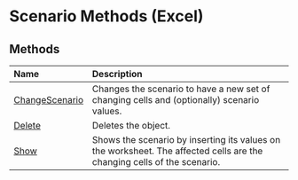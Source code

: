 
# Scenario Methods (Excel)

## Methods



|**Name**|**Description**|
|:-----|:-----|
|[ChangeScenario](a982a903-d62c-5289-8192-67f5069a1d11.md)|Changes the scenario to have a new set of changing cells and (optionally) scenario values.|
|[Delete](fe76a9c6-4e79-4acd-6313-e091b09de984.md)|Deletes the object.|
|[Show](50985cfc-29e4-3861-eafa-f4ba1c117bc6.md)|Shows the scenario by inserting its values on the worksheet. The affected cells are the changing cells of the scenario.|
